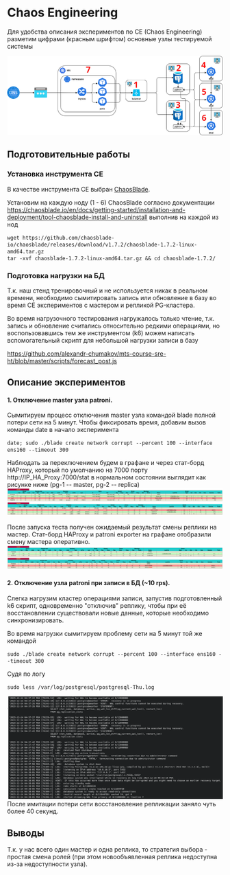 # Chaos Engineering
 
Для удобства описания экспериментов по CE (Chaos Engineering) 
разметим цифрами (красным шрифтом) основные узлы тестируемой системы

![image](images/hld.png)


## Подготовительные работы

### Установка инструмента CE
В качестве инструмента CE выбран [ChaosBlade](https://chaosblade.io/).


Установим на каждую ноду (1 - 6) ChaosBlade согласно документации
https://chaosblade.io/en/docs/getting-started/installation-and-deployment/tool-chaosblade-install-and-uninstall
выполнив на каждой из нод

```console
wget https://github.com/chaosblade-io/chaosblade/releases/download/v1.7.2/chaosblade-1.7.2-linux-amd64.tar.gz
tar -xvf chaosblade-1.7.2-linux-amd64.tar.gz && cd chaosblade-1.7.2/
```

### Подготовка нагрузки на БД

Т.к. наш стенд тренировочный и не используется никак в реальном времени, 
необходимо сымитировать запись или обновление в базу во время CE экспериментов с мастером и репликой PG-кластера.

Во время нагрузочного тестирования нагружалось только чтение, т.к. запись и обновление считались относительно редкими операциями, 
но воспользовавшись тем же инструментом (k6) можем написать вспомогательный скрипт для небольшой нагрузки записи в базу

https://github.com/alexandr-chumakov/mts-course-sre-ht/blob/master/scripts/forecast_post.js

## Описание экспериментов

#### 1. Отключение master узла patroni.
Сымитируем процесс отключения master узла командой blade полной потери сети на 5 минут.
Чтобы фиксировать время, добавим вызов команды date в начало эксперимента
```console
date; sudo ./blade create network corrupt --percent 100 --interface ens160 --timeout 300
```
Наблюдать за переключением будем в графане и через стат-борд HAProxy, который по умолчанию на 7000 порту
http://IP_HA_Proxy:7000/stat
в нормальном состоянии выглядит как рисунке ниже (pg-1 -- master, pg-2 -- replica)
![image](images/normal-state.png)

После запуска теста получен ожидаемый результат смены реплики на мастер. 
Стат-борд HAProxy и patroni exporter на графане отобразили смену мастера оперативно.
![image](images/pg-failover.png)

#### 2. Отключение узла patroni при записи в БД (~10 rps).
Слегка нагрузим кластер операциями записи, запустив подготовленный k6 скрипт, одновременно "отключив" реплику, чтобы при её восстановлении существовали новые данные, которые необходимо синхронизировать.

Во время нагрузки сымитируем проблему сети на 5 минут той же командой
```console
sudo ./blade create network corrupt --percent 100 --interface ens160 --timeout 300
```
Судя по логу
```console
sudo less /var/log/postgresql/postgresql-Thu.log
```
![image](images/pg-log_WAL-recovery.png)
После имитации потери сети восстановление репликации заняло чуть более 40 секунд.


## Выводы

Т.к. у нас всего один мастер и одна реплика, то стратегия выбора - простая смена ролей (при этом новообъявленная реплика недоступна из-за недоступности узла).
